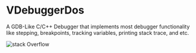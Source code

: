 # VDebuggerDos

A GDB-Like C/C++ Debugger that implements most debugger functionality like stepping, breakpoints, tracking variables, printing stack trace, and etc.

![stack Overflow](http://lmsotfy.com/so.png)

